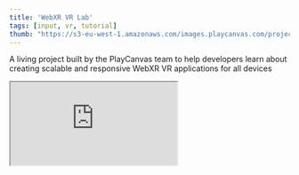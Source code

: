 ```yaml
---
title: 'WebXR VR Lab'
tags: [input, vr, tutorial]
thumb: "https://s3-eu-west-1.amazonaws.com/images.playcanvas.com/projects/12/446331/CAAA6B-image-75.jpg"
---
```


A living project built by the PlayCanvas team to help developers learn about creating scalable and responsive WebXR VR applications for all devices

<div className="iframe-container">
    <iframe src="https://playcanv.as/p/sAsiDvtC/" title="WebXR VR Lab" allow="camera; microphone; xr-spatial-tracking; fullscreen" allowfullscreen></iframe>
</div>
